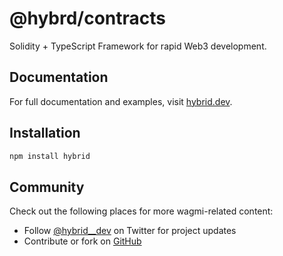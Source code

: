 # @hybrd/contracts

Solidity + TypeScript Framework for rapid Web3 development.

## Documentation

For full documentation and examples, visit [hybrid.dev](https://hybrid.dev).

## Installation

```sh
npm install hybrid
```

## Community

Check out the following places for more wagmi-related content:

- Follow [@hybrid\_\_dev](https://twitter.com/hybrid__dev) on Twitter for project updates
- Contribute or fork on [GitHub](https://github.com/hybridhq/hybrid)
